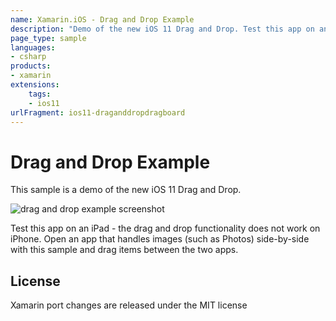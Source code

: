 ```yaml
---
name: Xamarin.iOS - Drag and Drop Example
description: "Demo of the new iOS 11 Drag and Drop. Test this app on an iPad - the drag and drop functionality does not work on iPhone (iOS11)"
page_type: sample
languages:
- csharp
products:
- xamarin
extensions:
    tags:
    - ios11
urlFragment: ios11-draganddropdragboard
---
```

# Drag and Drop Example

This sample is a demo of the new iOS 11 Drag and Drop.

![drag and drop example screenshot](Screenshots/01-sml.png)

Test this app on an iPad - the drag and drop functionality does not work on iPhone. Open an app that handles images (such as Photos) side-by-side with this sample and drag items between the two apps.

## License

Xamarin port changes are released under the MIT license

